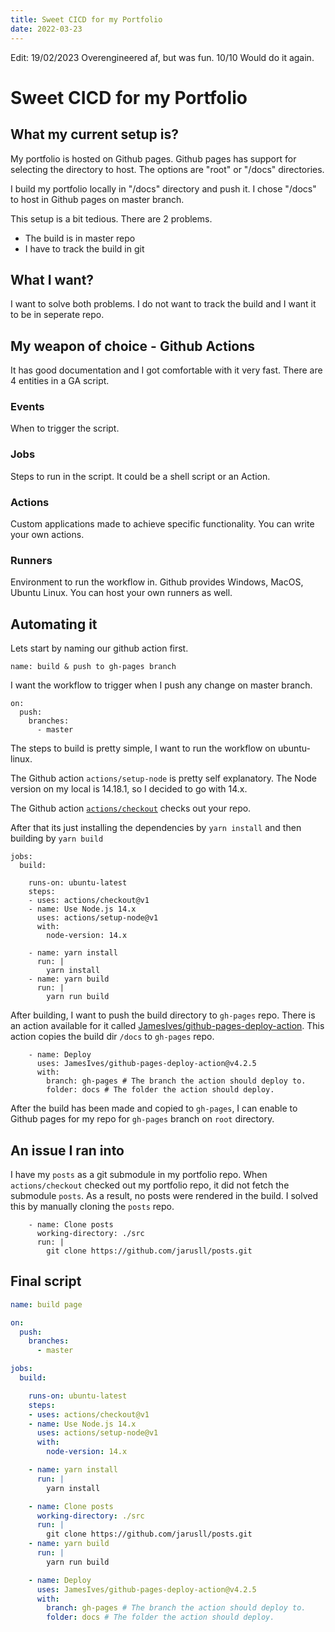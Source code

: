 ```yaml
---
title: Sweet CICD for my Portfolio
date: 2022-03-23
---
```


Edit: 19/02/2023
Overengineered af, but was fun. 10/10 Would do it again.
# Sweet CICD for my Portfolio
## What my current setup is?
My portfolio is hosted on Github pages. Github pages has support for selecting the directory to host.
The options are "root" or "/docs" directories.

I build my portfolio locally in "/docs" directory and push it. I chose "/docs" to host in Github pages on master branch.

This setup is a bit tedious. There are 2 problems.
- The build is in master repo
- I have to track the build in git

## What I want?
I want to solve both problems. I do not want to track the build and I want it to be in seperate repo.

## My weapon of choice - Github Actions
It has good documentation and I got comfortable with it very fast. There are 4 entities in a GA script.

### Events
When to trigger the script.

### Jobs
Steps to run in the script. It could be a shell script or an Action.

### Actions
Custom applications made to achieve specific functionality. You can write your own actions.

### Runners
Environment to run the workflow in. Github provides Windows, MacOS, Ubuntu Linux. You can host your own runners as well.

## Automating it
Lets start by naming our github action first.
```github:name
name: build & push to gh-pages branch
```

I want the workflow to trigger when I push any change on master branch.

```github:on
on:
  push:
    branches:
      - master
```

The steps to build is pretty simple, I want to run the workflow on ubuntu-linux.

The Github action `actions/setup-node` is pretty self explanatory.
The Node version on my local is 14.18.1, so I decided to go with 14.x.

The Github action [`actions/checkout`](https://stackoverflow.com/questions/67131269/github-jobs-what-is-use-actions-checkout) checks out your repo.

After that its just installing the dependencies by `yarn install` and then building by `yarn build`
```github:jobs
jobs:
  build:

    runs-on: ubuntu-latest
    steps:
    - uses: actions/checkout@v1
    - name: Use Node.js 14.x
      uses: actions/setup-node@v1
      with:
        node-version: 14.x

    - name: yarn install
      run: |
        yarn install
    - name: yarn build
      run: |
        yarn run build
```

After building, I want to push the build directory to `gh-pages` repo.
There is an action available for it called [JamesIves/github-pages-deploy-action](https://github.com/JamesIves/github-pages-deploy-action).
This action copies the build dir `/docs` to `gh-pages` repo.
```github:deploy
    - name: Deploy
      uses: JamesIves/github-pages-deploy-action@v4.2.5
      with:
        branch: gh-pages # The branch the action should deploy to.
        folder: docs # The folder the action should deploy.

```

After the build has been made and copied to `gh-pages`, I can enable to Github pages for my repo for `gh-pages` branch on `root` directory.

## An issue I ran into

I have my `posts` as a git submodule in my portfolio repo. When `actions/checkout` checked out my portfolio repo, it did not fetch the submodule `posts`. As a result, no posts were rendered in the build. I solved this by manually cloning the `posts` repo.
```github:clone
    - name: Clone posts
      working-directory: ./src
      run: |
        git clone https://github.com/jarusll/posts.git
```

## Final script
```github:cicd.yml
name: build page

on:
  push:
    branches:
      - master

jobs:
  build:

    runs-on: ubuntu-latest
    steps:
    - uses: actions/checkout@v1
    - name: Use Node.js 14.x
      uses: actions/setup-node@v1
      with:
        node-version: 14.x

    - name: yarn install
      run: |
        yarn install

    - name: Clone posts
      working-directory: ./src
      run: |
        git clone https://github.com/jarusll/posts.git
    - name: yarn build
      run: |
        yarn run build

    - name: Deploy
      uses: JamesIves/github-pages-deploy-action@v4.2.5
      with:
        branch: gh-pages # The branch the action should deploy to.
        folder: docs # The folder the action should deploy.

```
